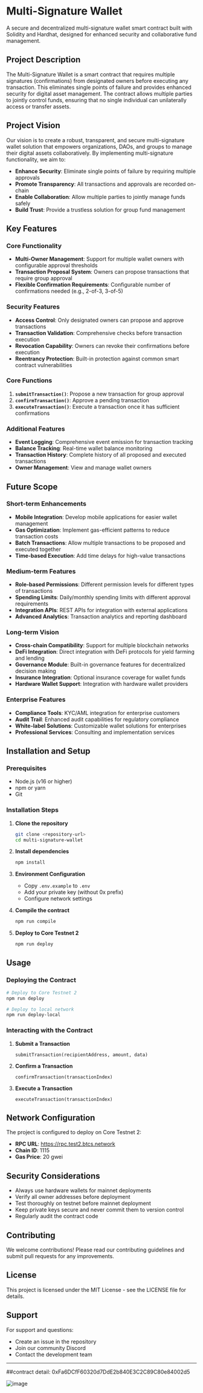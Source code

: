 # Multi-Signature Wallet

A secure and decentralized multi-signature wallet smart contract built with Solidity and Hardhat, designed for enhanced security and collaborative fund management.

## Project Description

The Multi-Signature Wallet is a smart contract that requires multiple signatures (confirmations) from designated owners before executing any transaction. This eliminates single points of failure and provides enhanced security for digital asset management. The contract allows multiple parties to jointly control funds, ensuring that no single individual can unilaterally access or transfer assets.

## Project Vision

Our vision is to create a robust, transparent, and secure multi-signature wallet solution that empowers organizations, DAOs, and groups to manage their digital assets collaboratively. By implementing multi-signature functionality, we aim to:

- **Enhance Security**: Eliminate single points of failure by requiring multiple approvals
- **Promote Transparency**: All transactions and approvals are recorded on-chain
- **Enable Collaboration**: Allow multiple parties to jointly manage funds safely
- **Build Trust**: Provide a trustless solution for group fund management

## Key Features

### Core Functionality
- **Multi-Owner Management**: Support for multiple wallet owners with configurable approval thresholds
- **Transaction Proposal System**: Owners can propose transactions that require group approval
- **Flexible Confirmation Requirements**: Configurable number of confirmations needed (e.g., 2-of-3, 3-of-5)

### Security Features
- **Access Control**: Only designated owners can propose and approve transactions
- **Transaction Validation**: Comprehensive checks before transaction execution
- **Revocation Capability**: Owners can revoke their confirmations before execution
- **Reentrancy Protection**: Built-in protection against common smart contract vulnerabilities

### Core Functions
1. **`submitTransaction()`**: Propose a new transaction for group approval
2. **`confirmTransaction()`**: Approve a pending transaction
3. **`executeTransaction()`**: Execute a transaction once it has sufficient confirmations

### Additional Features
- **Event Logging**: Comprehensive event emission for transaction tracking
- **Balance Tracking**: Real-time wallet balance monitoring
- **Transaction History**: Complete history of all proposed and executed transactions
- **Owner Management**: View and manage wallet owners

## Future Scope

### Short-term Enhancements
- **Mobile Integration**: Develop mobile applications for easier wallet management
- **Gas Optimization**: Implement gas-efficient patterns to reduce transaction costs
- **Batch Transactions**: Allow multiple transactions to be proposed and executed together
- **Time-based Execution**: Add time delays for high-value transactions

### Medium-term Features
- **Role-based Permissions**: Different permission levels for different types of transactions
- **Spending Limits**: Daily/monthly spending limits with different approval requirements
- **Integration APIs**: REST APIs for integration with external applications
- **Advanced Analytics**: Transaction analytics and reporting dashboard

### Long-term Vision
- **Cross-chain Compatibility**: Support for multiple blockchain networks
- **DeFi Integration**: Direct integration with DeFi protocols for yield farming and lending
- **Governance Module**: Built-in governance features for decentralized decision making
- **Insurance Integration**: Optional insurance coverage for wallet funds
- **Hardware Wallet Support**: Integration with hardware wallet providers

### Enterprise Features
- **Compliance Tools**: KYC/AML integration for enterprise customers
- **Audit Trail**: Enhanced audit capabilities for regulatory compliance
- **White-label Solutions**: Customizable wallet solutions for enterprises
- **Professional Services**: Consulting and implementation services

## Installation and Setup

### Prerequisites
- Node.js (v16 or higher)
- npm or yarn
- Git

### Installation Steps

1. **Clone the repository**
   ```bash
   git clone <repository-url>
   cd multi-signature-wallet
   ```

2. **Install dependencies**
   ```bash
   npm install
   ```

3. **Environment Configuration**
   - Copy `.env.example` to `.env`
   - Add your private key (without 0x prefix)
   - Configure network settings

4. **Compile the contract**
   ```bash
   npm run compile
   ```

5. **Deploy to Core Testnet 2**
   ```bash
   npm run deploy
   ```

## Usage

### Deploying the Contract
```bash
# Deploy to Core Testnet 2
npm run deploy

# Deploy to local network
npm run deploy-local
```

### Interacting with the Contract

1. **Submit a Transaction**
   ```solidity
   submitTransaction(recipientAddress, amount, data)
   ```

2. **Confirm a Transaction**
   ```solidity
   confirmTransaction(transactionIndex)
   ```

3. **Execute a Transaction**
   ```solidity
   executeTransaction(transactionIndex)
   ```

## Network Configuration

The project is configured to deploy on Core Testnet 2:
- **RPC URL**: https://rpc.test2.btcs.network
- **Chain ID**: 1115
- **Gas Price**: 20 gwei

## Security Considerations

- Always use hardware wallets for mainnet deployments
- Verify all owner addresses before deployment
- Test thoroughly on testnet before mainnet deployment
- Keep private keys secure and never commit them to version control
- Regularly audit the contract code

## Contributing

We welcome contributions! Please read our contributing guidelines and submit pull requests for any improvements.

## License

This project is licensed under the MIT License - see the LICENSE file for details.

## Support

For support and questions:
- Create an issue in the repository
- Join our community Discord
- Contact the development team

---
##contract detail: 0xFa6DCfF60320d7DdE2b840E3C2C89C80e84002d5


![image](https://github.com/user-attachments/assets/f9db9dbe-a71e-463b-979b-e709ea5b679d)

